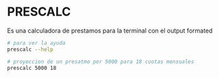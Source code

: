 # PRESCALC
Es una calculadora de prestamos para la terminal con el output formated
```sh
# para ver la ayuda
prescalc --help

# proyeccion de un presatmo por 5000 para 18 cuotas mensuales
prescalc 5000 18
```

